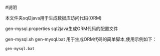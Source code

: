 #说明

本文件夹sql2java用于生成数据库访问代码(ORM)

gen-mysql.properties sql2java生成ORM代码的配置文件

gen-mysql.sh gen-mysql.bat 用于生成ORM代码的简单脚本,使用示例如下：

	gen-mysql.bat